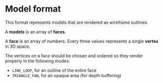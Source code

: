 # Model format

This format represents models that are rendered as wireframe outlines.

A **models** is an array of **faces**.

A **face** is an array of numbers. Every three values represents a single **vertex** in 3D space.

The vertices on a face should be chosen and ordered so they render properly in the following modes:

- `LINE_LOOP`, for an outline of the entire face
- `TRIANGLE_FAN`, for an opaque area (for depth buffering)

